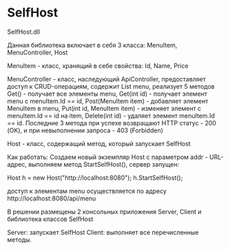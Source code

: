 # SelfHost
SelfHost.dll

Данная библиотека включает в себя 3 класса: MenuItem, MenuController, Host

MenuItem - класс, хранящий в себе свойства: Id, Name, Price 
    

MenuController - класс, наследующий ApiController, предоставляет доступ к CRUD-операциям, содержит List<MenuItem> menu,
    реализует 5 методов  Get() - получает все элементы menu,
                                     Get(int id) - получает элемент menu с menuItem.Id == id, 
                                     Post(MenuItem item) - добавляет элемент MenuItem в menu,
                                     Put(int id, MenuItem item) - изменяет элемент с menuItem.Id == id на item,
                                     Delete(int id) - удаляет элемент menuItem.Id == id.
Последние 3 метода при успехе возвращают HTTP статус - 200 (OK), и при невыполнении запроса - 403 (Forbidden) 

Host - класс, содержащий метод, который запускает SelfHost

Как работать:
Создаем новый экземпляр Host с параметром addr - URL-адрес, выполняем метод StartSelfHost(), сервер запущен:

Host h = new Host("http://localhost:8080");
h.StartSelfHost();

доступ к элементам menu осуществляется по адресу http://localhost:8080/api/menu

В решении размещены 2 консольных приложения Server, Client  и библиотека классов SelfHost

Server: запускает  SelfHost
Client: выполняет все перечисленные методы.
